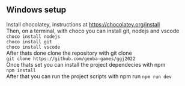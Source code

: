 ## Windows setup
Install chocolatey, instructions at https://chocolatey.org/install  
Then, on a terminal, with choco you can install git, nodejs and vscode  
`choco install nodejs`  
`choco install git`  
`choco install vscode`  
After thats done clone the repository with git clone  
`git clone https://github.com/genba-games/ggj2022`  
Once thats set you can install the project dependecies with npm  
`npm install`  
After that you can run the project scripts with npm run
`npm run dev`